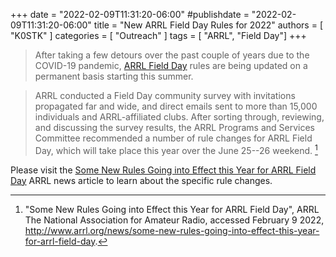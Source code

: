 +++
date = "2022-02-09T11:31:20-06:00"
#publishdate = "2022-02-09T11:31:20-06:00"
title = "New ARRL Field Day Rules for 2022"
authors = [ "K0STK" ]
categories = [ "Outreach" ]
tags = [ "ARRL", "Field Day"]
+++
>After taking a few detours over the past couple of years due to the
>COVID-19 pandemic, [ARRL Field Day](http://www.arrl.org/field-day)
>rules are being updated on a permanent basis starting this summer.

<!--more-->

>ARRL conducted a Field Day community survey with invitations
>propagated far and wide, and direct emails sent to more than 15,000
>individuals and ARRL-affiliated clubs. After sorting through, reviewing, and
>discussing the survey results, the ARRL Programs and Services Committee
>recommended a number of rule changes for ARRL Field Day, which will take place
>this year over the June 25--26 weekend. [^1]

[^1]: "Some New Rules Going into Effect this Year for ARRL Field Day", ARRL The National Association for Amateur Radio, accessed February 9 2022, http://www.arrl.org/news/some-new-rules-going-into-effect-this-year-for-arrl-field-day.

Please visit the [Some New Rules Going into Effect this Year for ARRL Field
Day](http://www.arrl.org/news/some-new-rules-going-into-effect-this-year-for-arrl-field-day)
ARRL news article to learn about the specific rule changes.
